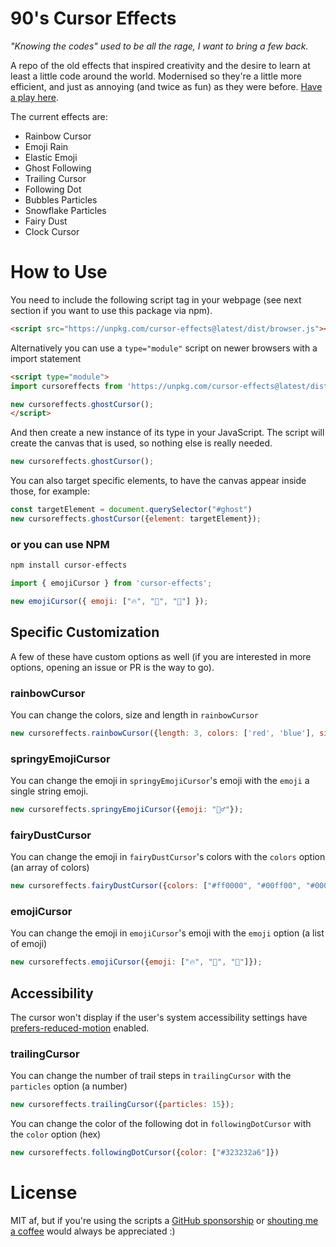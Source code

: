 # 90's Cursor Effects
_"Knowing the codes" used to be all the rage, I want to bring a few back._

A repo of the old effects that inspired creativity and the desire to learn at least a little code around the world. Modernised so they're a little more efficient, and just as annoying (and twice as fun) as they were before. [Have a play here](https://tholman.com/cursor-effects).

The current effects are:
- Rainbow Cursor
- Emoji Rain
- Elastic Emoji
- Ghost Following
- Trailing Cursor
- Following Dot
- Bubbles Particles
- Snowflake Particles
- Fairy Dust
- Clock Cursor

# How to Use

You need to include the following script tag in your webpage (see next section if you want to use this package via npm).

```html
<script src="https://unpkg.com/cursor-effects@latest/dist/browser.js"></script>
```

Alternatively you can use a `type="module"` script on newer browsers with a import statement

```html
<script type="module">
import cursoreffects from 'https://unpkg.com/cursor-effects@latest/dist/esm.js';

new cursoreffects.ghostCursor();
</script>
```

And then create a new instance of its type in your JavaScript. The script will create the canvas that is used, so nothing else is really needed.

```js
new cursoreffects.ghostCursor();
```

You can also target specific elements, to have the canvas appear inside those, for example:

```js
const targetElement = document.querySelector("#ghost")
new cursoreffects.ghostCursor({element: targetElement});
```

### or you can use NPM

```sh
npm install cursor-effects
```

```js
import { emojiCursor } from 'cursor-effects';

new emojiCursor({ emoji: ["🔥", "🐬", "🦆"] });
```

## Specific Customization

A few of these have custom options as well (if you are interested in more options, opening an issue or PR is the way to go).

### rainbowCursor

You can change the colors, size and length in `rainbowCursor`

```js
new cursoreffects.rainbowCursor({length: 3, colors: ['red', 'blue'], size: 4});
```

### springyEmojiCursor

You can change the emoji in `springyEmojiCursor`'s emoji with the `emoji` a single string emoji.

```js
new cursoreffects.springyEmojiCursor({emoji: "🤷‍♂️"});
```

### fairyDustCursor

You can change the emoji in `fairyDustCursor`'s colors with the `colors` option (an array of colors)

```js
new cursoreffects.fairyDustCursor({colors: ["#ff0000", "#00ff00", "#0000ff"]});
```

### emojiCursor


You can change the emoji in `emojiCursor`'s emoji with the `emoji` option (a list of emoji)

```js
new cursoreffects.emojiCursor({emoji: ["🔥", "🐬", "🦆"]});
```
## Accessibility
The cursor won't display if the user's system accessibility settings have [prefers-reduced-motion](https://developer.mozilla.org/en-US/docs/Web/CSS/@media/prefers-reduced-motion) enabled.

### trailingCursor


You can change the number of trail steps in `trailingCursor` with the `particles` option (a number)

```js
new cursoreffects.trailingCursor({particles: 15});
```
You can change the color of the following dot in `followingDotCursor` with the `color` option (hex)

```js
new cursoreffects.followingDotCursor({color: ["#323232a6"]})

```

# License

MIT af, but if you're using the scripts a [GitHub sponsorship](https://github.com/sponsors/tholman) or [shouting me a coffee](https://www.buymeacoffee.com/tholman) would always be appreciated :)
